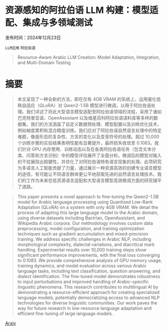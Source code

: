 # 资源感知的阿拉伯语 LLM 构建：模型适配、集成与多领域测试

发布时间：2024年12月23日

`LLM应用` `阿拉伯语`

> Resource-Aware Arabic LLM Creation: Model Adaptation, Integration, and Multi-Domain Testing

# 摘要

> 本文呈现了一种全新的方法，即在仅有 4GB VRAM 的系统上，运用量化低秩自适应（QLoRA）对 Qwen2-1.5B 模型进行微调，以用于阿拉伯语处理。我们详述了将此大型语言模型适配至阿拉伯语领域的流程，采用了诸如巴克特里亚语、OpenAssistant 以及维基百科阿拉伯语语料库等多样的数据集。我们的方法涵盖了自定义数据预处理、模型配置以及训练优化技术，例如梯度累积和混合精度训练。我们应对了阿拉伯语自然语言处理中的特定难题，像是形态的复杂性、方言的变化以及变音符号的处理。超过 10,000 个训练步骤的实验结果表明性能有显著提升，最终损失收敛至 0.1083。我们针对 GPU 内存使用、训练动态以及在各类阿拉伯语任务（包含文本分类、问答和方言识别）中的模型评估展开了全面分析。微调后的模型对输入的干扰展现出稳健性，并优化了对阿拉伯语特有语言现象的处理。此项研究为多语言人工智能贡献了力量，通过展示一种资源高效的创建专业语言模型的途径，有可能让不同语言群体更公平地获取先进的自然语言处理技术。我们的工作为未来在低资源语言适配和大型语言模型高效微调方面的研究铺平了道路。

> This paper presents a novel approach to fine-tuning the Qwen2-1.5B model for Arabic language processing using Quantized Low-Rank Adaptation (QLoRA) on a system with only 4GB VRAM. We detail the process of adapting this large language model to the Arabic domain, using diverse datasets including Bactrian, OpenAssistant, and Wikipedia Arabic corpora. Our methodology involves custom data preprocessing, model configuration, and training optimization techniques such as gradient accumulation and mixed-precision training. We address specific challenges in Arabic NLP, including morphological complexity, dialectal variations, and diacritical mark handling. Experimental results over 10,000 training steps show significant performance improvements, with the final loss converging to 0.1083. We provide comprehensive analysis of GPU memory usage, training dynamics, and model evaluation across various Arabic language tasks, including text classification, question answering, and dialect identification. The fine-tuned model demonstrates robustness to input perturbations and improved handling of Arabic-specific linguistic phenomena. This research contributes to multilingual AI by demonstrating a resource-efficient approach for creating specialized language models, potentially democratizing access to advanced NLP technologies for diverse linguistic communities. Our work paves the way for future research in low-resource language adaptation and efficient fine-tuning of large language models.

[Arxiv](https://arxiv.org/abs/2412.17548)